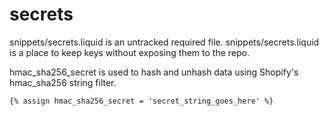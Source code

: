 # secrets

snippets/secrets.liquid is an untracked required file.
snippets/secrets.liquid is a place to keep keys without exposing them to the repo.

hmac_sha256_secret is used to hash and unhash data using Shopify's hmac_sha256 string filter.
```
{% assign hmac_sha256_secret = 'secret_string_goes_here' %}
```